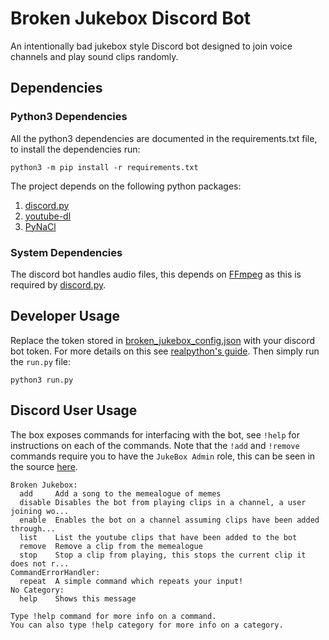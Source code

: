 # Broken Jukebox Discord Bot
An intentionally bad jukebox style Discord bot designed to join voice channels and play sound clips randomly.

## Dependencies
### Python3 Dependencies

All the python3 dependencies are documented in the requirements.txt file, to install the dependencies run:

```
python3 -m pip install -r requirements.txt
```

The project depends on the following python packages:

1. [discord.py](https://pypi.org/project/discord.py/)
1. [youtube-dl](https://pypi.org/project/youtube_dl/)
1. [PyNaCl](https://pypi.org/project/PyNaCl/)

### System Dependencies
The discord bot handles audio files, this depends on [FFmpeg](http://ffmpeg.org/) as this is required by [discord.py](https://pypi.org/project/discord.py/).

## Developer Usage

Replace the token stored in [broken_jukebox_config.json](https://github.com/arbitraryrw/broken-jukebox-discord-bot/blob/master/brokenjukebox/config/broken_jukebox_config.json) with your discord bot token. For more details on this see [realpython's guide](https://realpython.com/how-to-make-a-discord-bot-python/). Then simply run the `run.py` file:

```
python3 run.py
```

## Discord User Usage
The box exposes commands for interfacing with the bot, see `!help` for instructions on each of the commands. Note that the `!add` and `!remove` commands require you to have the `JukeBox Admin` role, this can be seen in the source [here](https://github.com/arbitraryrw/broken-jukebox-discord-bot/blob/master/brokenjukebox/core/cogs/broken_jukebox.py).

```
Broken Jukebox:
  add     Add a song to the memealogue of memes
  disable Disables the bot from playing clips in a channel, a user joining wo...
  enable  Enables the bot on a channel assuming clips have been added through...
  list    List the youtube clips that have been added to the bot
  remove  Remove a clip from the memealogue
  stop    Stop a clip from playing, this stops the current clip it does not r...
CommandErrorHandler:
  repeat  A simple command which repeats your input!
​No Category:
  help    Shows this message

Type !help command for more info on a command.
You can also type !help category for more info on a category.
```